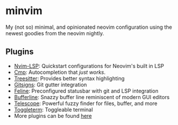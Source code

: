 # minvim

My (not so) minimal, and opinionated neovim configuration using the newest
goodies from the neovim nightly.

## Plugins

- [Nvim-LSP](https://github.com/neovim/nvim-lspconfig): Quickstart configurations for Neovim's built in LSP
- [Cmp](https://github.com/hrsh7th/nvim-cmp): Autocompletion that *just works*.
- [Treesitter](https://github.com/nvim-treesitter/nvim-treesitter): Provides better syntax highlighting
- [Gitsigns](https://github.com/lewis6991/gitsigns.nvim): Git gutter integration
- [Feline](https://github.com/feline-nvim/feline.nvim): Preconfigured statusbar with git and LSP integration
- [Bufferline](https://github.com/akinsho/bufferline.nvim): Snazzy buffer line reminiscent of modern GUI editors
- [Telescope](https://github.com/nvim-telescope/telescope.nvim): Powerful fuzzy finder for files, buffer, and more
- [Toggleterm](https://github.com/akinsho/toggleterm.nvim): Toggleable terminal
- More plugins can be found [here](lua/core/plugins.lua)

